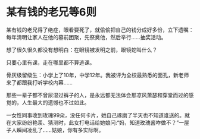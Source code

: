 # 某有钱的老兄等6则

某有钱的老兄得了绝症，眼看要死了，就偷偷把自己的钱分成好多份，立下遗嘱：每年清明让家人在他的墓前团聚，先祭奠他，然后举行……抽奖活动。 

想了很久很久都没有想明白：在眼镜被发明之前，眼镜蛇叫什么？ 

只要心里有课，走在哪里都不算逃课。 

骨灰级留级生：小学上了10年，中学12年。我被评为全校最熟悉的面孔，新老师来了都跟我打听学校内幕…… 

那些一辈子都不曾尿湿过裤子的人，是永远都无法体会那凉风萧瑟和穿堂而过的感觉的，人生最大的遗憾也不过如此。 

一女性同事收到玫瑰99朵，没任何卡片，她自己琢磨了半天也不知道谁送的。就在大家纷纷艳羡、猜测时，此女打电话给她娘问:“妈，知道玫瑰酱咋做不？”一屋子人瞬间凌乱了……姑娘，你有多实际啊。